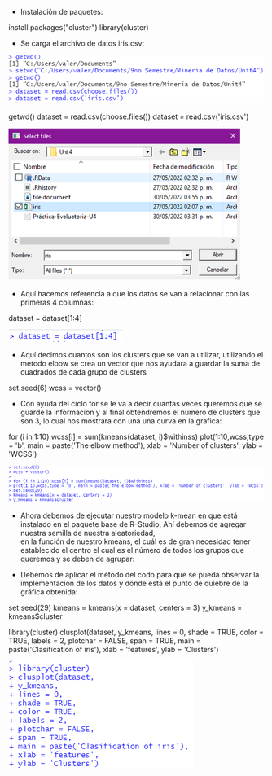 - Instalación de paquetes:


install.packages("cluster") 
library(cluster)

- Se carga el archivo de datos iris.csv:

![img](https://github.com/ValeriaOrtega/MineriaDeDatos2/blob/Unit4/Unit4/Evaluation/file%20document.png)


getwd()
dataset = read.csv(choose.files())
dataset = read.csv('iris.csv') 

![img](https://github.com/ValeriaOrtega/MineriaDeDatos2/blob/Unit4/Unit4/Evaluation/select%20document.png)

- Aquí hacemos referencia a que los datos se van a relacionar con las primeras 4 columnas: 


dataset = dataset[1:4]

![img](https://github.com/ValeriaOrtega/MineriaDeDatos2/blob/Unit4/Unit4/Evaluation/columnas.png)


- Aquí decimos cuantos son los clusters que se van a utilizar, utilizando el metodo elbow
se crea un vector que nos ayudara a guardar la suma de cuadrados de cada grupo de clusters


set.seed(6) 
wcss = vector()


- Con ayuda del ciclo for se le va a decir cuantas veces queremos que se guarde la informacion 
y al  final obtendremos el numero de clusters que son 3, lo cual nos mostrara con una una curva en la grafica: 


for (i in 1:10) wcss[i] = sum(kmeans(dataset, i)$withinss)
plot(1:10,wcss,type = 'b', main = paste('The elbow method'), xlab = 'Number of clusters', ylab = 'WCSS')

![img](https://github.com/ValeriaOrtega/MineriaDeDatos2/blob/Unit4/Unit4/Evaluation/grafica%201.png)

- Ahora debemos de ejecutar nuestro modelo k-mean en que está instalado en el paquete 
base de R-Studio, Ahí debemos de agregar nuestra semilla de nuestra aleatoriedad,  
en la función de nuestro kmeans, el cuál es de gran necesidad tener  establecido 
el centro el cual  es el número de todos los grupos que queremos y se deben de agrupar:
  
- Debemos de aplicar  el método del codo para que se pueda observar la implementación 
de los datos y  dónde está el punto de quiebre de la gráfica obtenida:


set.seed(29)
kmeans = kmeans(x = dataset, centers = 3) 
y_kmeans = kmeans$cluster


library(cluster)
clusplot(dataset,
y_kmeans,
lines = 0, 
shade = TRUE, 
color = TRUE, 
labels = 2, 
plotchar = FALSE, 
span = TRUE,
main = paste('Clasification of iris'), 
xlab = 'features',
ylab = 'Clusters')

![img](https://github.com/ValeriaOrtega/MineriaDeDatos2/blob/Unit4/Unit4/Evaluation/grafica%202.png)
